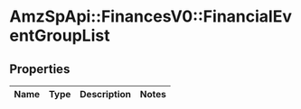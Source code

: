 # AmzSpApi::FinancesV0::FinancialEventGroupList

## Properties
Name | Type | Description | Notes
------------ | ------------- | ------------- | -------------

